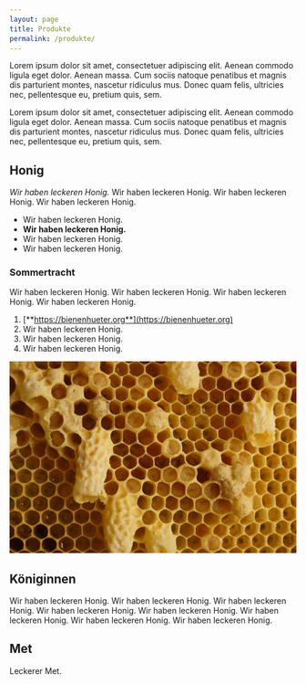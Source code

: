 ```yaml
---
layout: page
title: Produkte
permalink: /produkte/
---
```


Lorem ipsum dolor sit amet, consectetuer adipiscing elit. Aenean commodo ligula eget dolor. Aenean massa. Cum sociis natoque penatibus et magnis dis parturient montes, nascetur ridiculus mus. Donec quam felis, ultricies nec, pellentesque eu, pretium quis, sem.

Lorem ipsum dolor sit amet, consectetuer adipiscing elit. Aenean commodo ligula eget dolor. Aenean massa. Cum sociis natoque penatibus et magnis dis parturient montes, nascetur ridiculus mus. Donec quam felis, ultricies nec, pellentesque eu, pretium quis, sem.

## Honig

*Wir haben leckeren Honig.* Wir haben leckeren Honig. Wir haben leckeren Honig. Wir haben leckeren Honig. 

* Wir haben leckeren Honig.
* **Wir haben leckeren Honig.**
* Wir haben leckeren Honig.
*    Wir haben leckeren Honig.

### Sommertracht

Wir haben leckeren Honig. Wir haben leckeren Honig. Wir haben leckeren Honig. Wir haben leckeren Honig. 

1. [**https://bienenhueter.org**](https://bienenhueter.org)
2. Wir haben leckeren Honig.
3. Wir haben leckeren Honig.
1. Wir haben leckeren Honig.

![Wabe](/assets/wabe.jpg)

## Königinnen

Wir haben leckeren Honig. Wir haben leckeren Honig. Wir haben leckeren Honig. Wir haben leckeren Honig. Wir haben leckeren Honig. Wir haben leckeren Honig. Wir haben leckeren Honig. Wir haben leckeren Honig.

## Met

Leckerer Met.
